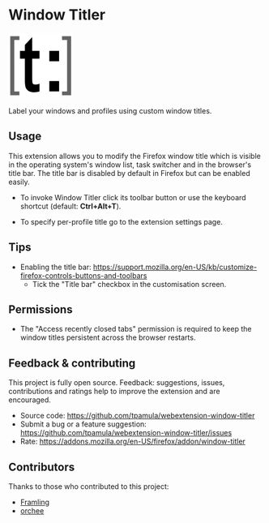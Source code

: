 Window Titler
=============

![icon](assets/icons/dark/icon-128.png)

Label your windows and profiles using custom window titles.

Usage
-----
This extension allows you to modify the Firefox window title which is visible in the operating system's window list, task switcher and in the browser's title bar. The title bar is disabled by default in Firefox but can be enabled easily.

* To invoke Window Titler click its toolbar button or use the keyboard shortcut (default: **Ctrl+Alt+T**).

* To specify per-profile title go to the extension settings page.

Tips
----
* Enabling the title bar: https://support.mozilla.org/en-US/kb/customize-firefox-controls-buttons-and-toolbars
    * Tick the "Title bar" checkbox in the customisation screen.

Permissions
-----------
* The "Access recently closed tabs" permission is required to keep the window titles persistent across the browser restarts.

Feedback & contributing
-----------------------
This project is fully open source. Feedback: suggestions, issues, contributions and ratings help to improve the extension and are encouraged. 
* Source code: https://github.com/tpamula/webextension-window-titler
* Submit a bug or a feature suggestion: https://github.com/tpamula/webextension-window-titler/issues
* Rate: https://addons.mozilla.org/en-US/firefox/addon/window-titler

Contributors
------------
Thanks to those who contributed to this project:
* [Framling](https://github.com/Framling)
* [orchee](https://github.com/orchee)

